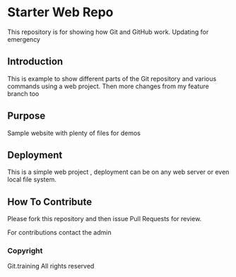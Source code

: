 # Starter Web Repo

This repository is for showing how Git and GitHub work. Updating for emergency

## Introduction
This is example to show different parts of the Git repository and various commands using a web project.
Then more changes from my feature branch too
## Purpose

Sample website with plenty of files for demos

## Deployment
This is a simple web project , deployment can be on any web server or even local file system.

## How To Contribute

Please fork this repository and then issue Pull Requests for review.

For contributions contact the admin

### Copyright

Git.training All rights reserved